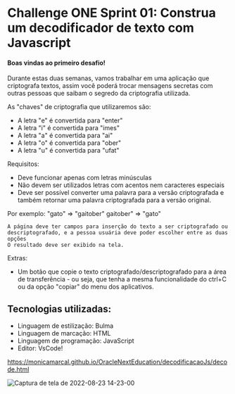 # Challenge ONE Sprint 01: Construa um decodificador de texto com Javascript

#### Boas vindas ao primeiro desafio!

Durante estas duas semanas, vamos trabalhar em uma aplicação que criptografa textos, assim você poderá trocar mensagens secretas com outras pessoas que saibam o segredo da criptografia utilizada.

As "chaves" de criptografia que utilizaremos são:
- A letra "e" é convertida para "enter"
- A letra "i" é convertida para "imes"
- A letra "a" é convertida para "ai"
- A letra "o" é convertida para "ober"
- A letra "u" é convertida para "ufat"

Requisitos:
- Deve funcionar apenas com letras minúsculas
- Não devem ser utilizados letras com acentos nem caracteres especiais
- Deve ser possível converter uma palavra para a versão criptografada e também retornar uma palavra criptografada para a versão original.

Por exemplo:
"gato" => "gaitober"
gaitober" => "gato"

    A página deve ter campos para inserção do texto a ser criptografado ou descriptografado, e a pessoa usuária deve poder escolher entre as duas opções
    O resultado deve ser exibido na tela.

Extras:
- Um botão que copie o texto criptografado/descriptografado para a área de transferência - ou seja, que tenha a mesma funcionalidade do ctrl+C ou da opção "copiar" do menu dos aplicativos.

## Tecnologias utilizadas:
- Linguagem de estilização: Bulma
- Linguagem de marcação: HTML
- Linguagem de programação: JavaScript
- Editor: VsCode!

https://monicamarcal.github.io/OracleNextEducation/decodificacaoJs/decode.html

![Captura de tela de 2022-08-23 14-23-00](https://user-images.githubusercontent.com/63027699/186224827-7ff6b5bd-b376-4182-a8e2-b0726574eadf.png)




